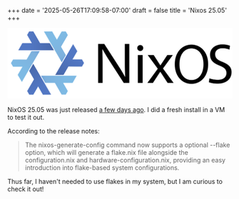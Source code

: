 +++
date = '2025-05-26T17:09:58-07:00'
draft = false
title = 'Nixos 25.05'
+++

![nixox logo](https://github.com/NixOS/nixos-artwork/blob/master/logo/nixos.svg "This is the title attribute {width='100' height='75' style='border: 1px solid red;`}")

NixOS 25.05 was just released [a few days ago](https://nixos.org/blog/announcements/2025/nixos-2505/). I did a fresh install in a VM to test it out. 

According to the release notes:

> The nixos-generate-config command now supports a optional --flake option, which will generate a flake.nix file alongside the configuration.nix and hardware-configuration.nix, providing an easy introduction into flake-based system configurations.

Thus far, I haven't needed to use flakes in my system, but I am curious to check it out!

